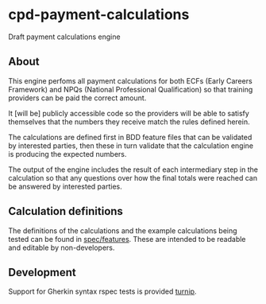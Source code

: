# cpd-payment-calculations
Draft payment calculations engine

## About

This engine perfoms all payment calculations for both ECFs (Early Careers Framework) and NPQs (National Professional Qualification) so that training providers can be paid the correct amount.

It [will be] publicly accessible code so the providers will be able to satisfy themselves that the numbers they receive match the rules defined herein.

The calculations are defined first in BDD feature files that can be validated by interested parties, then these in turn validate that the calculation engine is producing the expected numbers.

The output of the engine includes the result of each intermediary step in the calculation so that any questions over how the final totals were reached can be answered by interested parties.

## Calculation definitions

The definitions of the calculations and the example calculations being tested can be found in [spec/features](spec/features). These are intended to be readable and editable by non-developers.

## Development

Support for Gherkin syntax rspec tests is provided [turnip](https://github.com/jnicklas/turnip). 
